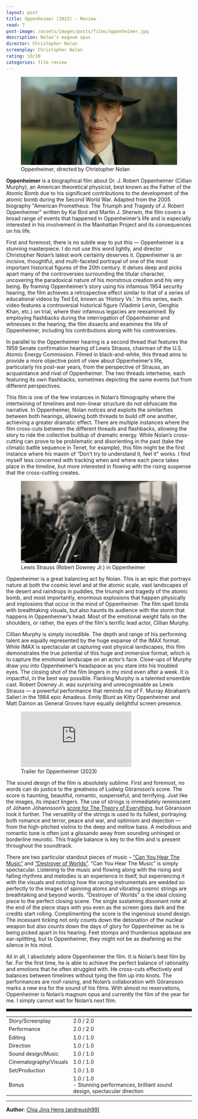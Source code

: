 ```yaml
---
layout: post
title: Oppenheimer (2023) - Review
read: 7
post-image: /assets/images/posts/films/oppenheimer.jpg
description: Nolan’s magnum opus
director: Christopher Nolan
screenplay: Christopher Nolan
rating: 10/10
categories: film review
---
```


<figure class="film">
  <img src="/assets/images/posts/films/oppenheimer.jpg" alt="Oppenheimer movie still">
  <figcaption><i class="fa-solid fa-film"></i> Oppenheimer, directed by Christopher Nolan</figcaption>
</figure>

**Oppenheimer** is a biographical film about Dr. J. Robert Oppenheimer (Cillian Murphy), an American theoretical physicist, best known as the Father of the Atomic Bomb due to his significant contributions to the development of the atomic bomb during the Second World War. Adapted from the 2005 biography "American Prometheus: The Triumph and Tragedy of J. Robert Oppenheimer" written by Kai Bird and Martin J. Sherwin, the film covers a broad range of events that happened in Oppenheimer’s life and is especially interested in his involvement in the Manhattan Project and its consequences on his life.

First and foremost, there is no subtle way to put this — Oppenheimer is a stunning masterpiece. I do not use this word lightly, and director Christopher Nolan’s latest work certainly deserves it. Oppenheimer is an incisive, thoughtful, and multi-faceted portrayal of one of the most important historical figures of the 20th century. It delves deep and picks apart many of the controversies surrounding the titular character, uncovering the paradoxical nature of his monstrous creation and his very being. By framing Oppenheimer’s story using his infamous 1954 security hearing, the film achieves a retrospective effect similar to that of a series of educational videos by Ted Ed, known as ‘History Vs.’. In this series, each video features a controversial historical figure (Vladimir Lenin, Genghis Khan, etc.) on trial, where their infamous legacies are reexamined. By employing flashbacks during the interrogation of Oppenheimer and witnesses in the hearing, the film dissects and examines the life of Oppenheimer, including his contributions along with his controversies.

In parallel to the Oppenheimer hearing is a second thread that features the 1959 Senate confirmation hearing of Lewis Strauss, chairman of the U.S. Atomic Energy Commission. Filmed in black-and-white, this thread aims to provide a more objective point of view about Oppenheimer’s life, particularly his post-war years, from the perspective of Strauss, an acquaintance and rival of Oppenheimer. The two threads intertwine, each featuring its own flashbacks, sometimes depicting the same events but from different perspectives. 

This film is one of the few instances in Nolan’s filmography where the intertwining of timelines and non-linear structure do not obfuscate the narrative. In Oppenheimer, Nolan notices and exploits the similarities between both hearings, allowing both threads to build off one another, achieving a greater dramatic effect. There are multiple instances where the film cross-cuts between the different threads and flashbacks, allowing the story to ride the collective buildup of dramatic energy. While Nolan’s cross-cutting can prove to be problematic and disorienting in the past (take the climatic battle sequence in Tenet, for example), this film might be the first instance where his maxim of “Don’t try to understand it, feel it” works. I find myself less concerned with tracking when and where each piece takes place in the timeline, but more interested in flowing with the rising suspense that the cross-cutting creates.


<figure class="film">
  <img src="/assets/images/posts/films/oppenheimer_2.jpg" alt="Oppenheimer movie still">
  <figcaption><i class="fa-solid fa-film"></i> Lewis Strauss (Robert Downey Jr.) in Oppenheimer</figcaption>
</figure>

Oppenheimer is a great balancing act by Nolan. This is an epic that portrays nature at both the cosmic level and at the atomic scale, vast landscapes of the desert and raindrops in puddles, the triumph and tragedy of the atomic bomb, and most importantly, enormous explosions that happen physically and implosions that occur in the mind of Oppenheimer. The film spell binds with breathtaking visuals, but also haunts its audience with the storm that happens in Oppenheimer’s head. Most of the emotional weight falls on the shoulders, or rather, the eyes of the film's terrific lead actor, Cillian Murphy.

Cillian Murphy is simply incredible. The depth and range of his performing talent are equally represented by the huge expanse of the IMAX format. While IMAX is spectacular at capturing vast physical landscapes, this film demonstrates the true potential of this huge and immersive format, which is to capture the emotional landscape on an actor’s face. Close-ups of Murphy draw you into Oppenheimer’s headspace as you stare into his troubled eyes. The closing shot of the film lingers in my mind even after a week. It is impactful, in the best way possible. Flanking Murphy is a talented ensemble cast. Robert Downey Jr. was surprising and unrecognisable as Lewis Strauss — a powerful performance that reminds me of F. Murray Abraham’s Salieri in the 1984 epic Amadeus. Emily Blunt as Kitty Oppenheimer and Matt Damon as General Groves have equally delightful screen presence.

<div class="film-trailer">
<figure>
  <iframe src="https://www.youtube.com/embed/uYPbbksJxIg" title="YouTube video player" frameborder="0" allow="accelerometer; autoplay; clipboard-write; encrypted-media; gyroscope; picture-in-picture; web-share" allowfullscreen></iframe>
  <figcaption><i class="fa-brands fa-youtube"></i> Trailer for Oppenheimer (2023)</figcaption>
</figure>
</div>

The sound design of the film is absolutely sublime. First and foremost, no words can do justice to the greatness of Ludwig Göransson’s score. The score is haunting, beautiful, romantic, suspenseful, and terrifying. Just like the images, its impact lingers. The use of strings is immediately reminiscent of Jóhann Jóhannsson’s <a href="https://open.spotify.com/album/02VRifrsiTM73hPGjXduRQ?si=MfgSq3xfSeiFj33bda4uHQ" target="_blank">score for The Theory of Everything</a>, but Göransson took it further. The versatility of the strings is used to its fullest, portraying both romance and terror, peace and war, and optimism and dejection — from the high-pitched violins to the deep and mellow bass. A melodious and romantic tune is often just a glissando away from sounding unhinged or borderline neurotic. This fragile balance is key to the film and is present throughout the soundtrack. 

There are two particular standout pieces of music – <a href="https://open.spotify.com/track/4VnDmjYCZkyeqeb0NIKqdA?si=da9f36223f174dda" target="_blank">“Can You Hear The Music”</a> and <a href="https://open.spotify.com/track/3NQtYTbGk64fHf8ZIppj69?si=99c48161a3664e7d" target="_blank">“Destroyer of Worlds”</a>. “Can You Hear The Music” is simply spectacular. Listening to the music and flowing along with the rising and falling rhythms and melodies is an experience in itself, but experiencing it with the visuals and noticing how the racing instrumentals are wedded so perfectly to the images of spinning atoms and vibrating cosmic strings are breathtaking and beyond words. “Destroyer of Worlds” is the ideal closing piece to the perfect closing scene. The single sustaining dissonant note at the end of the piece stays with you even as the screen goes dark and the credits start rolling. Complimenting the score is the ingenious sound design. The incessant ticking not only counts down the detonation of the nuclear weapon but also counts down the days of glory for Oppenheimer as he is being picked apart in his hearing. Feet stomps and thunderous applause are ear-splitting, but to Oppenheimer, they might not be as deafening as the silence in his mind.

All in all, I absolutely adore Oppenheimer the film. It is Nolan’s best film by far. For the first time, he is able to achieve the perfect balance of rationality and emotions that he often struggled with. He cross-cuts effectively and balances between timelines without tying the film up into knots. The performances are roof-raising, and Nolan’s collaboration with Göransson marks a new era for the sound of his films. With almost no reservations, Oppenheimer is Nolan’s magnum opus and currently the film of the year for me. I simply cannot wait for Nolan’s next film.

<hr style="border-style: dashed">

<table class="table table-sm table-striped table-hover">
  <colgroup>
    <col style="width: 30%;">
    <col style="width: 70%;">
  </colgroup>

  <tbody>
    <tr>
      <td>Story/Screenplay</td>
      <td>2.0 / 2.0</td>
    </tr>
    <tr>
      <td>Performance</td>
      <td>2.0 / 2.0</td>
    </tr>
    <tr>
      <td>Editing</td>
      <td>1.0 / 1.0</td>
    </tr>
    <tr>
      <td>Direction</td>
      <td>1.0 / 1.0</td>
    </tr>
    <tr>
      <td>Sound design/Music</td>
      <td>1.0 / 1.0</td>
    </tr>
    <tr>
      <td>Cinematography/Visuals</td>
      <td>1.0 / 1.0</td>
    </tr>
    <tr>
      <td>Set/Production</td>
      <td>1.0 / 1.0</td>
    </tr>
    <tr>
      <td>Bonus</td>
      <td>1.0 / 1.0<br/>- Stunning performances, brilliant sound design, spectacular direction</td>
    </tr>
  </tbody>
</table>

---

**Author**: <a href="https://github.com/andreusjh99" target="_blank">Chia Jing Heng (andreusjh99)</a>